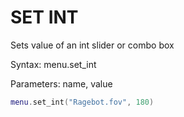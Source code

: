 # SET INT

Sets value of an int slider or combo box

Syntax:	menu.set_int

Parameters:	name, value

```lua
menu.set_int("Ragebot.fov", 180)
```
